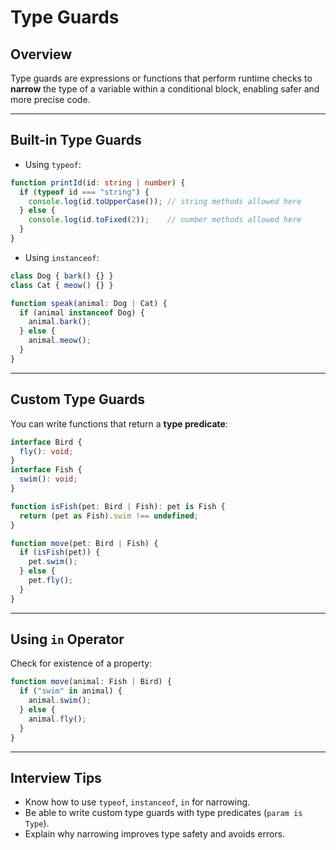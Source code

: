 # Type Guards

## Overview

Type guards are expressions or functions that perform runtime checks to **narrow** the type of a variable within a conditional block, enabling safer and more precise code.

------

## Built-in Type Guards

- Using `typeof`:

```ts
function printId(id: string | number) {
  if (typeof id === "string") {
    console.log(id.toUpperCase()); // string methods allowed here
  } else {
    console.log(id.toFixed(2));    // number methods allowed here
  }
}
```

- Using `instanceof`:

```ts
class Dog { bark() {} }
class Cat { meow() {} }

function speak(animal: Dog | Cat) {
  if (animal instanceof Dog) {
    animal.bark();
  } else {
    animal.meow();
  }
}
```

------

## Custom Type Guards

You can write functions that return a **type predicate**:

```ts
interface Bird {
  fly(): void;
}
interface Fish {
  swim(): void;
}

function isFish(pet: Bird | Fish): pet is Fish {
  return (pet as Fish).swim !== undefined;
}

function move(pet: Bird | Fish) {
  if (isFish(pet)) {
    pet.swim();
  } else {
    pet.fly();
  }
}
```

------

## Using `in` Operator

Check for existence of a property:

```ts
function move(animal: Fish | Bird) {
  if ("swim" in animal) {
    animal.swim();
  } else {
    animal.fly();
  }
}
```

------

## Interview Tips

- Know how to use `typeof`, `instanceof`, `in` for narrowing.
- Be able to write custom type guards with type predicates (`param is Type`).
- Explain why narrowing improves type safety and avoids errors.

